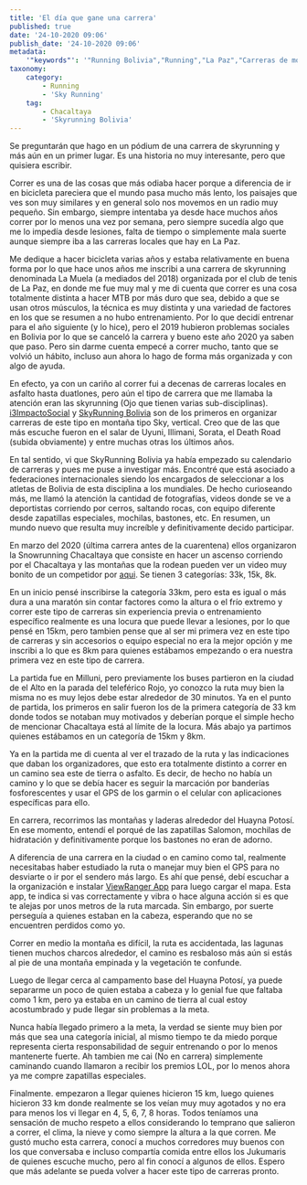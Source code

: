 ```yaml
---
title: 'El día que gane una carrera'
published: true
date: '24-10-2020 09:06'
publish_date: '24-10-2020 09:06'
metadata:
    '"keywords"': '"Running Bolivia","Running","La Paz","Carreras de montaña"'
taxonomy:
    category:
        - Running
        - 'Sky Running'
    tag:
        - Chacaltaya
        - 'Skyrunning Bolivia'
---
```


Se preguntarán que hago en un pódium de una carrera de skyrunning y más aún en un primer lugar. Es una historia no muy interesante, pero que quisiera escribir.

Correr es una de las cosas que más odiaba hacer porque a diferencia de ir en bicicleta pareciera que el mundo pasa mucho más lento, los paisajes que ves son muy similares y en general solo nos movemos en un radio muy pequeño. Sin embargo, siempre intentaba ya desde hace muchos años correr por lo menos una vez por semana, pero siempre sucedía algo que me lo impedía desde lesiones, falta de tiempo o simplemente mala suerte aunque siempre iba a las carreras locales que hay en La Paz. 

Me dedique a hacer bicicleta varias años y estaba relativamente en buena forma por lo que hace unos años me inscribi a una carrera de skyrunning denominada La Muela (a mediados del 2018) organizada por el  club de tenis de La Paz, en donde me fue muy mal y me di cuenta que correr es una cosa totalmente distinta a hacer MTB por más duro que sea, debido a que se usan otros músculos, la técnica es muy distinta y una variedad de factores en los que se resumen a no hubo entrenamiento. Por lo que decidí entrenar para el año siguiente (y lo hice), pero el 2019 hubieron problemas sociales en Bolivia por lo que se canceló la carrera y bueno este año 2020 ya saben que paso. Pero sin darme cuenta empecé a correr mucho, tanto que se volvió un hábito, incluso aun ahora lo hago de forma más organizada y con algo de ayuda.

En efecto, ya con un cariño al correr fui a decenas de carreras locales en asfalto hasta  duatlones, pero aún el tipo de carrera que me llamaba la atención eran las skyrunning (Ojo que tienen varias sub-disciplinas). [i3ImpactoSocial](http://www.i3impactosocial.com/our-solutions/deporte-x-bolivia) y  [SkyRunning Bolivia](https://www.facebook.com/skyrunningbolivia) son de los primeros en organizar carreras de este tipo en montaña tipo Sky, vertical. Creo que de las que más escuche fueron en el salar de  Uyuni, Illimani, Sorata, el Death Road (subida obviamente) y entre muchas otras los últimos años. 

En tal sentido, vi que SkyRunning  Bolivia ya había empezado su calendario de carreras y pues me puse a investigar más. Encontré que está asociado a federaciones internacionales siendo los encargados de seleccionar a los atletas de Bolivia de esta disciplina a los mundiales. De hecho curioseando más, me llamó la atención la cantidad de fotografías, videos donde se ve a deportistas corriendo por cerros, saltando rocas, con equipo diferente desde zapatillas especiales, mochilas, bastones, etc. En resumen, un mundo nuevo que resulta muy increíble y definitivamente decido participar. 

En marzo del 2020 (última carrera antes de la cuarentena) ellos organizaron la Snowrunning Chacaltaya que consiste en hacer un ascenso corriendo por el Chacaltaya y las montañas que la rodean pueden ver un video muy bonito de un competidor por [aqui](https://www.facebook.com/freddy.g.sirpacasas/videos/2541552539282183). Se tienen 3 categorías: 33k, 15k,  8k. 

En un inicio pensé inscribirse la categoría 33km, pero esta es igual o más dura a una maratón sin contar factores como la altura o el frío extremo y correr este tipo de carreras sin experiencia previa o entrenamiento específico realmente es una locura que puede llevar a lesiones, por lo que pensé en 15km, pero tambien pense que al ser mi primera vez en este tipo de carreras y sin accesorios o equipo especial no era la mejor opción y me inscribi a lo que es 8km para quienes estábamos empezando o era nuestra primera vez en este tipo de carrera. 

La partida fue en Milluni, pero previamente los buses partieron en la ciudad de el Alto en la parada del teleférico Rojo, yo conozco la ruta muy bien la misma no es muy lejos debe estar alrededor de 30 minutos. Ya en el punto de partida, los primeros en salir fueron los de la primera categoría de 33 km donde todos se notaban muy motivados y deberían porque el simple hecho de mencionar Chacaltaya está al límite de la locura. Más abajo ya partimos quienes estábamos en un categoría de 15km y 8km. 

Ya en la partida me di cuenta al ver el trazado de la ruta y las indicaciones que daban los organizadores, que esto era totalmente distinto a correr en un camino sea este de tierra o asfalto. Es decir, de hecho no había un camino y lo que se debía hacer es seguir la marcación por banderías fosforescentes y usar el GPS de los garmin o el celular con aplicaciones específicas para ello. 

En carrera, recorrimos las montañas y laderas alrededor del Huayna Potosí. En ese momento, entendí el porqué de las zapatillas Salomon, mochilas de hidratación y definitivamente porque los bastones no eran de adorno.

A diferencia de una carrera en la ciudad o en camino como tal, realmente necesitabas haber estudiado la ruta o manejar muy bien el GPS para no desviarte o ir por el sendero más largo.  Es ahí que pensé, debí escuchar a la organización e instalar [ViewRanger App](https://www.viewranger.com/es) para luego cargar el mapa. Esta app, te indica si vas correctamente y vibra o hace alguna acción si es que te alejas por unos metros de la ruta marcada. Sin embargo, por suerte perseguía a quienes estaban en la cabeza, esperando que no se encuentren perdidos como yo.

Correr en medio la montaña es difícil, la ruta es accidentada, las lagunas tienen muchos charcos alrededor, el camino es resbaloso más aún si estás al pie de una montaña empinada y la vegetación te confunde. 


Luego de llegar cerca al campamento base del Huayna Potosí, ya  puede separarme un poco de quien estaba a cabeza y lo genial fue que faltaba como 1 km, pero ya estaba en un camino de tierra al cual estoy acostumbrado y pude llegar sin problemas a la meta. 


Nunca había llegado primero a la meta, la verdad se siente muy bien por más que sea una categoría inicial, al mismo tiempo te da miedo porque representa cierta responsabilidad de seguir entrenando o por lo menos mantenerte fuerte. Ah tambien me cai (No en carrera) simplemente caminando cuando llamaron a recibir los premios LOL, por lo menos ahora ya me compre zapatillas especiales. 

Finalmente. empezaron a llegar quienes hicieron 15 km, luego quienes hicieron 33 km donde realmente se los veían muy muy agotados y no era para menos los vi llegar en 4, 5, 6, 7, 8 horas. Todos teníamos una sensación de mucho respeto a ellos considerando lo temprano que salieron a correr, el clima, la nieve y como siempre la altura a la que corren. Me gustó mucho esta carrera, conocí a muchos corredores muy buenos con los que conversaba e incluso compartía comida entre ellos los Jukumaris de quienes escuche mucho, pero al fin conocí a algunos de ellos. Espero que más adelante se pueda volver a hacer este tipo de carreras pronto.